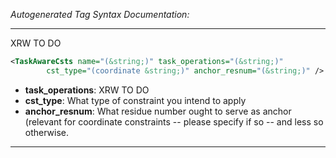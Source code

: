 <!-- THIS IS AN AUTOGENERATED FILE: Don't edit it directly, instead change the schema definition in the code itself. -->

_Autogenerated Tag Syntax Documentation:_

---
XRW TO DO

```xml
<TaskAwareCsts name="(&string;)" task_operations="(&string;)"
        cst_type="(coordinate &string;)" anchor_resnum="(&string;)" />
```

-   **task_operations**: XRW TO DO
-   **cst_type**: What type of constraint you intend to apply
-   **anchor_resnum**: What residue number ought to serve as anchor (relevant for coordinate constraints -- please specify if so -- and less so otherwise.

---
